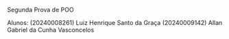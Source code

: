 Segunda Prova de POO

Alunos: (20240008261) Luiz Henrique Santo da Graça 
        (20240009142) Allan Gabriel da Cunha Vasconcelos 
